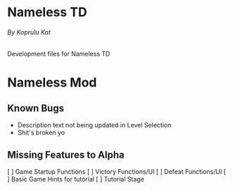 # Nameless TD
###### By Koprulu Kat

Development files for Nameless TD

# Nameless Mod

## Known Bugs
- Description text not being updated in Level Selection
- Shit's broken yo


## Missing Features to Alpha
[ ] Game Startup Functions
[ ] Victory Functions/UI
[ ] Defeat Functions/UI
[ ] Basic Game Hints for tutorial
[ ] Tutorial Stage